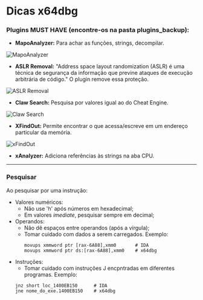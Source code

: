 # Dicas x64dbg
 
 
### Plugins MUST HAVE (encontre-os na pasta plugins_backup):

- **MapoAnalyzer:** Para achar as funções, strings, decompilar.  

![MapoAnalyzer](https://github.com/EliederSousa/Engenharia-Reversa-Disassembly-/blob/main/x64dbg/plugins_backup/MapoAnalyzer/mapo.png)

- **ASLR Removal:**	"Address space layout randomization (ASLR) é uma técnica de segurança da informação que previne ataques de execução arbitrária de código." O plugin remove essa proteção. 
 
![ASLR Removal](https://github.com/EliederSousa/Engenharia-Reversa-Disassembly-/blob/main/x64dbg/plugins_backup/ASLR_Removal/aslr.png)

- **Claw Search:** Pesquisa por valores igual ao do Cheat Engine.  

![Claw Search](https://github.com/EliederSousa/Engenharia-Reversa-Disassembly-/blob/main/x64dbg/plugins_backup/ClawSearch/claw.png)

- **XFindOut:** Permite encontrar o que acessa/escreve em um endereço particular da memória.  

![xFindOut](https://github.com/EliederSousa/Engenharia-Reversa-Disassembly-/blob/main/x64dbg/plugins_backup/xFindOut/xfindout.png)

- **xAnalyzer:** Adiciona referências às strings na aba CPU.

----------------------------------------------

### Pesquisar

Ao pesquisar por uma instrução:
- Valores numéricos:
  - Não use 'h' após números em hexadecimal;
  - Em valores *imediate*, pesquisar sempre em decimal;
- Operandos:
  - Não dê espaços entre operandos (após a vírgula);
  - Tomar cuidado com dados a serem carregados. Exemplo: 
    ```assembly
    movups xmmword ptr [rax-6A88],xmm0       # IDA
    movups xmmword ptr ds:[rax-6A88],xmm0    # x64dbg
    ```
- Instruções:
  - Tomar cuidado com instruções J encpntradas em diferentes programas. Exemplo:
  ```assembly
  jnz short loc_1400EB150      # IDA
  jne nome_do_exe.1400EB150    # x64dbg
  ```
  
